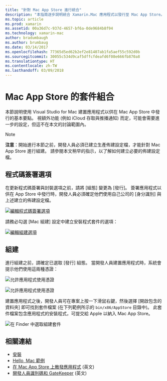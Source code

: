 ```yaml
---
title: "針對 Mac App Store 進行統合"
description: "本指南逐步說明統合 Xamarin.Mac 應用程式以發行至 Mac App Store。"
ms.topic: article
ms.prod: xamarin
ms.assetid: 00a36d7c-937d-4657-bf6a-0de9684b8f94
ms.technology: xamarin-mac
author: bradumbaugh
ms.author: brumbaug
ms.date: 03/14/2017
ms.openlocfilehash: 77365d5ed62b2ef2e81407ab1fa5aef55c592d0b
ms.sourcegitcommit: 30055c534d9caf5dffcfdeafd6f08e666fb870a8
ms.translationtype: HT
ms.contentlocale: zh-TW
ms.lasthandoff: 03/09/2018
---
```

# <a name="bundle-for-mac-app-store"></a>Mac App Store 的套件組合

本節說明使用 Visual Studio for Mac 建置應用程式以供在 Mac App Store 中發行的基本要點。 視額外功能 (例如 iCloud 存取與推播通知) 而定，可能會需要進一步的設定，但這不在本文的討論範圍內。

> [!NOTE]
>  **注意**：開始進行本節之前，開發人員必須已建立生產佈建設定檔，才能針對 Mac App Store 進行組建。 請參閱本文稍早的指示，以了解如何建立必要的佈建設定檔。

## <a name="code-signing-options"></a>程式碼簽署選項

在更新程式碼簽署與封裝選項之前，請將 [組態] 變更為 [發行]。 簽署應用程式以供在 App Store 中發行時，開發人員必須確定他們使用自己公司的 [身分識別] 與上述建立的佈建設定檔。

 [![編輯程式碼簽署選項](bundling-images/config02.png "編輯程式碼簽署選項")](bundling-images/config02-large.png#lightbox)

請務必勾選 [Mac 組建] 設定中建立安裝程式套件的選項：

[![編輯組建選項](bundling-images/config03.png "編輯組建選項")](bundling-images/config03-large.png#lightbox)

## <a name="build"></a>組建

進行組建之前，請確定已選取 [發行] 組態。 當開發人員建置應用程式時，系統會提示他們使用這兩種憑證：

 ![允許應用程式使用憑證](bundling-images/image62.png "允許應用程式使用憑證")

 ![允許應用程式使用憑證](bundling-images/image63.png "允許應用程式使用憑證")

建置應用程式之後，開發人員可在專案上按一下滑鼠右鍵，然後選擇 [開啟包含的資料夾] 即可找到套件檔案 (在下列範例所示的 `bin/x86/AppStore` 目錄中)。  此套件檔案包含應用程式的安裝程式，可提交給 Apple 以納入 Mac App Store。

 ![在 Finder 中選取組建套件](bundling-images/image64.png "在 Finder 中選取組建套件")


## <a name="related-links"></a>相關連結

- [安裝](/visualstudio/mac/installation/)
- [Hello, Mac 範例](~/mac/get-started/hello-mac.md)
- [在 Mac App Store 上散發應用程式](https://developer.apple.com/devcenter/mac/checklist/) \(英文\)
- [開發人員識別碼和 GateKeeper](https://developer.apple.com/resources/developer-id/) \(英文\)
